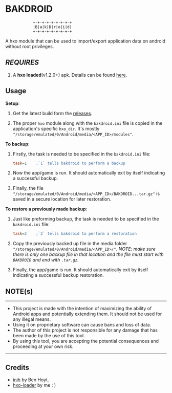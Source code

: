 
# BAKDROID


```
            +-+-+-+-+-+-+-+-+
            |B|a|k|D|r|o|i|d|
            +-+-+-+-+-+-+-+-+
```
A hxo module that can be used to import/export application data on android without root privileges.

 
## _REQUIRES_
 1. A **hxo loaded**(v1.2.0+) apk. Details can be found [here](https://github.com/bitwaree/HXO-loader/blob/master/android/Guide-for-Android.md).

## Usage

**Setup**:

   1. Get the latest build form the [releases](https://github.com/bitwaree/bakdroid/releases).

   2. The proper `hxo` module along with the `bakdroid.ini` file is copied in the application's specific `hxo_dir`. It's mostly `"/storage/emulated/0/Android/media/<APP_ID>/modules"`.


**To backup**:

   1. Firstly, the task is needed to be specified in the `bakdroid.ini` file:
      ```ini
      task=1    ;`1` tells bakdroid to perform a backup
      ```
    
   2. Now the app/game is run. It should automatically exit by itself indicating a successful backup.

   3. Finally, the file `"/storage/emulated/0/Android/media/<APP_ID>/BAKDROID...tar.gz"` is saved in a secure location for later restoration.


**To restore a previously made backup**:

   1. Just like preforming backup, the task is needed to be specified in the `bakdroid.ini` file:
      ```ini
      task=2    ;`2` tells bakdroid to perform a restoration
      ```

   2. Copy the previously backed up file in the media folder `"/storage/emulated/0/Android/media/<APP_ID>/"`. _NOTE: make sure there is only one backup file in that location and the file must start with `BAKDROID` and end with `.tar.gz`._

   3. Finally, the app/game is run. It should automatically exit by itself indicating a successful backup restoration.



## **NOTE(s)**
-----
   - This project is made with the intention of maximizing the ability of Android apps and potentially extending them. It should not be used for any illegal means.
   - Using it on proprietary software can cause bans and loss of data.
   - The author of this project is not responsible for any damage that has been made by the use of this tool.
   - By using this tool, you are accepting the potential consequences and proceeding at your own risk.
-----

## Credits

- [inih](https://github.com/benhoyt/inih) by Ben Hoyt.
- [hxo-loader](https://github.com/bitwaree/HXO-loader) by me : )

